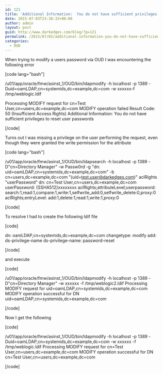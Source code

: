```yaml
---
id: 121
title: 'Additional Information:  You do not have sufficient privileges to reset user passwords'
date: 2015-07-03T23:38:33+00:00
author: admin
layout: post
guid: http://www.darkedges.com/blog/?p=121
permalink: /2015/07/03/additional-information-you-do-not-have-sufficient-privileges-to-reset-user-passwords/
categories:
  - OUD
---
```

When trying to modify a users password via OUD I was encountering the following error

[code lang="bash"]

/u01/app/oracle/fmw/asinst_1/OUD/bin/ldapmodify -h localhost -p 1389 -Duid=oamLDAP,cn=systemids,dc=example,dc=com -w xxxxxx-f /tmp/weblogic.ldif

Processing MODIFY request for cn=Test User,cn=users,dc=example,dc=com
MODIFY operation failed
Result Code: 50 (Insufficient Access Rights)
Additional Information: You do not have sufficient privileges to reset user passwords

[/code]

Turns out I was missing a privilege on the user performing the request, even though they were granted the write permission for the attribute

[code lang="bash"]

/u01/app/oracle/fmw/asinst_1/OUD/bin/ldapsearch -h localhost -p 1389 -D&quot;cn=Directory Manager&quot; -w Passw0rd -g &quot;dn: uid=oamLDAP,cn=systemids,dc=example,dc=com&quot; -b cn=users,dc=example,dc=com &quot;(uid=test.user@darkedges.com)&quot; aclRights &quot;userPassword&quot;
dn: cn=Test User,cn=users,dc=example,dc=com
userPassword: {SSHA512}xxxxxxxx
aclRights;attributeLevel;userpassword: search:1,read:1,compare:1,write:1,selfwrite_add:0,selfwrite_delete:0,proxy:0
aclRights;entryLevel: add:1,delete:1,read:1,write:1,proxy:0

[/code]

To resolve I had to create the following ldif file

[code]

dn: oamLDAP,cn=systemids,dc=example,dc=com
changetype: modify
add: ds-privilege-name
ds-privilege-name: password-reset

[/code]

and execute

[code]

/u01/app/oracle/fmw/asinst_1/OUD/bin/ldapmodify -h localhost -p 1389 -D&quot;cn=Directory Manager&quot; -w xxxxxx -f /tmp/weblogic2.ldif
Processing MODIFY request for uid=oamLDAP,cn=systemids,dc=example,dc=com
MODIFY operation successful for DN uid=oamLDAP,cn=systemids,dc=example,dc=com

[/code]

Now I get the following

[code]

/u01/app/oracle/fmw/asinst_1/OUD/bin/ldapmodify -h localhost -p 1389 -Duid=oamLDAP,cn=systemids,dc=example,dc=com -w xxxxxx -f /tmp/weblogic.ldif
Processing MODIFY request for cn=Test User,cn=users,dc=example,dc=com
MODIFY operation successful for DN cn=Test User,cn=users,dc=example,dc=com

[/code]
